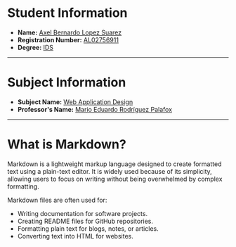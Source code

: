 # Student Information  

- **Name:** <u>Axel Bernardo Lopez Suarez</u>
- **Registration Number:** <u>AL02756911</u>
- **Degree:** <u>IDS</u>
---

# Subject Information  

- **Subject Name:** <u>Web Application Design</u>  
- **Professor's Name:** <u>Mario Eduardo Rodríguez Palafox</u>  

---

# What is Markdown?  

Markdown is a lightweight markup language designed to create formatted text using a plain-text editor. It is widely used because of its simplicity, allowing users to focus on writing without being overwhelmed by complex formatting.  

Markdown files are often used for:  

- Writing documentation for software projects.  
- Creating README files for GitHub repositories.  
- Formatting plain text for blogs, notes, or articles.  
- Converting text into HTML for websites.  

